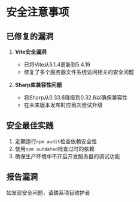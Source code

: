 # 安全注意事项

## 已修复的漏洞

1. **Vite安全漏洞**
   - 已将Vite从5.1.4更新到5.4.19
   - 修复了多个服务器文件系统访问相关的安全问题

2. **Sharp库兼容性问题**
   - 将Sharp从0.33.6降级到0.32.6以确保兼容性
   - 在未来版本发布时应再次尝试升级

## 安全最佳实践

1. 定期运行`npm audit`检查依赖安全性
2. 使用`npm outdated`检查过时的依赖
3. 确保生产环境中不开启开发服务器的调试功能

## 报告漏洞

如发现安全问题，请联系项目维护者
